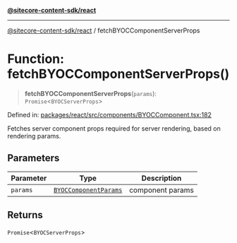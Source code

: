 [**@sitecore-content-sdk/react**](../README.md)

***

[@sitecore-content-sdk/react](../README.md) / fetchBYOCComponentServerProps

# Function: fetchBYOCComponentServerProps()

> **fetchBYOCComponentServerProps**(`params`): `Promise`\<`BYOCServerProps`\>

Defined in: [packages/react/src/components/BYOCComponent.tsx:182](https://github.com/Sitecore/xmc-jss-dev/blob/2587fa13814e20ee230863406a92229f2eebdb43/packages/react/src/components/BYOCComponent.tsx#L182)

Fetches server component props required for server rendering, based on rendering params.

## Parameters

| Parameter | Type | Description |
| ------ | ------ | ------ |
| `params` | [`BYOCComponentParams`](../type-aliases/BYOCComponentParams.md) | component params |

## Returns

`Promise`\<`BYOCServerProps`\>
